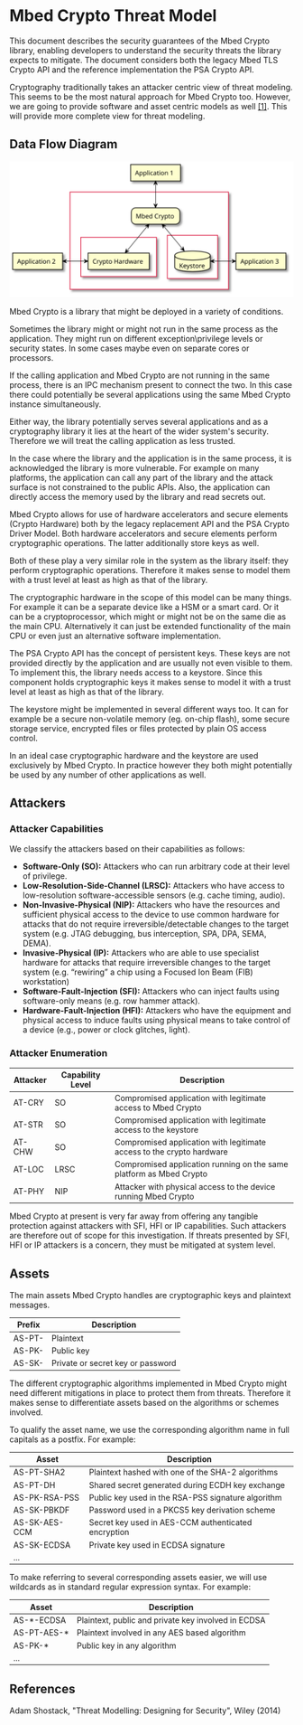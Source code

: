 # Mbed Crypto Threat Model

This document describes the security guarantees of the Mbed Crypto library,
enabling developers to understand the security threats the library expects to
mitigate. The document considers both the legacy Mbed TLS Crypto API and the
reference implementation the PSA Crypto API.

Cryptography traditionally takes an attacker centric view of threat modeling.
This seems to be the most natural approach for Mbed Crypto too. However, we
are going to provide software and asset centric models as well
[[1]](#references). This will provide more complete view for threat modeling.

## Data Flow Diagram

![](img/mbed_crypto_high_level.svg)

Mbed Crypto is a library that might be deployed in a variety of conditions.

Sometimes the library might or might not run in the same process as the
application. They might run on different exception\privilege levels or security
states. In some cases maybe even on separate cores or processors.

If the calling application and Mbed Crypto are not running in the same
process, there is an IPC mechanism present to connect the two. In this case
there could potentially be several applications using the same Mbed Crypto
instance simultaneously.

Either way, the library potentially serves several applications and as a
cryptography library it lies at the heart of the wider system's security.
Therefore we will treat the calling application as less trusted.

In the case where the library and the application is in the same process, it is
acknowledged the library is more vulnerable. For example on many platforms, the
application can call any part of the library and the attack surface is not
constrained to the public APIs. Also, the application can directly access the
memory used by the library and read secrets out.

Mbed Crypto allows for use of hardware accelerators and secure elements (Crypto
Hardware) both by the legacy replacement API and the PSA Crypto Driver
Model. Both hardware accelerators and secure elements perform cryptographic
operations. The latter additionally store keys as well.

Both of these play a very similar role in the system as the library itself:
they perform cryptographic operations. Therefore it makes sense to model them
with a trust level at least as high as that of the library.

The cryptographic hardware in the scope of this model can be many things. For
example it can be a separate device like a HSM or a smart card.  Or it can be a
cryptoprocessor, which might or might not be on the same die as the main CPU.
Alternatively it can just be extended functionality of the main CPU or even
just an alternative software implementation.

The PSA Crypto API has the concept of persistent keys. These keys are not
provided directly by the application and are usually not even visible to
them. To implement this, the library needs access to a keystore. Since this
component holds cryptographic keys it makes sense to model it with a trust
level at least as high as that of the library.

The keystore might be implemented in several different ways too. It can for
example be a secure non-volatile memory (eg. on-chip flash), some secure
storage service, encrypted files or files protected by plain OS access control.

In an ideal case cryptographic hardware and the keystore are used exclusively
by Mbed Crypto. In practice however they both might potentially be used by
any number of other applications as well.

## Attackers

### Attacker Capabilities

We classify the attackers based on their capabilities as follows:
- **Software-Only (SO):** Attackers who can run arbitrary code at their level of privilege.
- **Low-Resolution-Side-Channel (LRSC):** Attackers who have access to low-resolution software-accessible sensors (e.g. cache timing, audio).
- **Non-Invasive-Physical (NIP):** Attackers who have the resources and sufficient physical access to the device to use common hardware for attacks that do not require irreversible/detectable changes to the target system (e.g. JTAG debugging, bus interception, SPA, DPA, SEMA, DEMA).
- **Invasive-Physical (IP):** Attackers who are able to use specialist hardware for attacks that require irreversible changes to the target system (e.g. “rewiring” a chip using a Focused Ion Beam (FIB) workstation)
- **Software-Fault-Injection (SFI):** Attackers who can inject faults using software-only means (e.g. row hammer attack).
- **Hardware-Fault-Injection (HFI):** Attackers who have the equipment and physical access to induce faults using physical means to take control of a device (e.g., power or clock glitches, light).

### Attacker Enumeration

| Attacker | Capability Level | Description |
| -------- | ---------------- | ----------- |
| AT-CRY   | SO       | Compromised application with legitimate access to Mbed Crypto         |
| AT-STR   | SO       | Compromised application with legitimate access to the keystore        |
| AT-CHW   | SO       | Compromised application with legitimate access to the crypto hardware |
| AT-LOC   | LRSC     | Compromised application running on the same platform as Mbed Crypto   |
| AT-PHY   | NIP      | Attacker with physical access to the device running Mbed Crypto       |

Mbed Crypto at present is very far away from offering any tangible protection
against attackers with SFI, HFI or IP capabilities. Such attackers are therefore
out of scope for this investigation. If threats presented by SFI, HFI or IP
attackers is a concern, they must be mitigated at system level.

## Assets

The main assets Mbed Crypto handles are cryptographic keys and plaintext
messages.

| Prefix | Description |
| ------ | ----------- |
| AS-PT- | Plaintext   |
| AS-PK- | Public key  |
| AS-SK- | Private or secret key or password |

The different cryptographic algorithms implemented in Mbed Crypto might need
different mitigations in place to protect them from threats. Therefore it makes
sense to differentiate assets based on the algorithms or schemes involved.

To qualify the asset name, we use the corresponding algorithm name in full
capitals as a postfix. For example:

| Asset | Description |
| ----- | ----------- |
| AS-PT-SHA2      | Plaintext hashed with one of the SHA-2 algorithms  |
| AS-PT-DH        | Shared secret generated during ECDH key exchange |
| AS-PK-RSA-PSS   | Public key used in the RSA-PSS signature algorithm  |
| AS-SK-PBKDF     | Password used in a PKCS5 key derivation scheme |
| AS-SK-AES-CCM   | Secret key used in AES-CCM authenticated encryption |
| AS-SK-ECDSA     | Private key used in ECDSA signature |
| ...    | |

To make referring to several corresponding assets easier, we will use
wildcards as in standard regular expression syntax. For example:

| Asset | Description |
| ----- | ----------- |
| AS-\*-ECDSA     | Plaintext, public and private key involved in ECDSA |
| AS-PT-AES-\*    | Plaintext involved in any AES based algorithm |
| AS-PK-\*        | Public key in any algorithm |
| ...    | |

## References

Adam Shostack, "Threat Modelling: Designing for Security", Wiley (2014)
